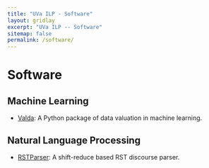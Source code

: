 ```yaml
---
title: "UVa ILP - Software"
layout: gridlay
excerpt: "UVa ILP -- Software"
sitemap: false
permalink: /software/
---
```


# Software

## Machine Learning

- [Valda](https://uvanlp.org/valda/): A Python package of data valuation in machine learning.

## Natural Language Processing

- [RSTParser](https://github.com/jiyfeng/RSTParser): A shift-reduce based RST discourse parser.
